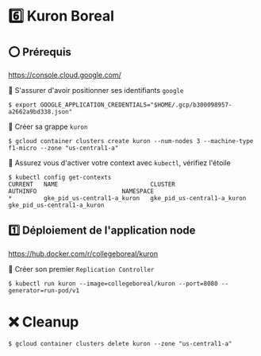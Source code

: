 # :six: Kuron Boreal


## :o: Prérequis


https://console.cloud.google.com/

:round_pushpin: S'assurer d'avoir positionner ses identifiants `google`

```
$ export GOOGLE_APPLICATION_CREDENTIALS="$HOME/.gcp/b300098957-a2662a9bd338.json"
```

:round_pushpin: Créer sa grappe `kuron`

```
$ gcloud container clusters create kuron --num-nodes 3 --machine-type f1-micro --zone "us-central1-a"
```

:round_pushpin: Assurez vous d'activer votre context avec `kubectl`, vérifiez l'étoile

```
$ kubectl config get-contexts
CURRENT   NAME                          CLUSTER                       AUTHINFO                        NAMESPACE
*         gke_pid_us-central1-a_kuron   gke_pid_us-central1-a_kuron   gke_pid_us-central1-a_kuron   
```

## :one: Déploiement de l'application node

https://hub.docker.com/r/collegeboreal/kuron

:round_pushpin: Créer son premier `Replication Controller`

```
$ kubectl run kuron --image=collegeboreal/kuron --port=8080 --generator=run-pod/v1
```




# :x: Cleanup

```
$ gcloud container clusters delete kuron --zone "us-central1-a"
```
